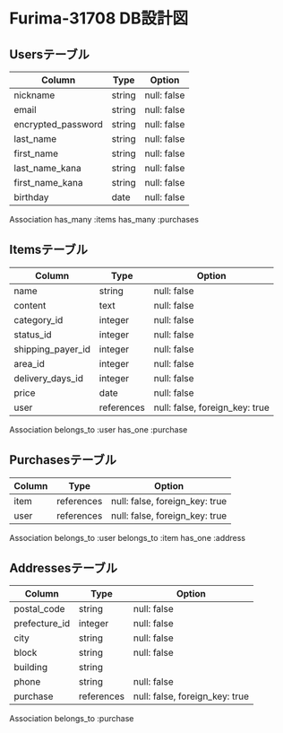 # Furima-31708 DB設計図

## Usersテーブル

| Column             | Type   | Option      |
| ------------------ | ------ | ----------- |
| nickname           | string | null: false |
| email              | string | null: false |
| encrypted_password | string | null: false |
| last_name          | string | null: false |
| first_name         | string | null: false |
| last_name_kana     | string | null: false |
| first_name_kana    | string | null: false |
| birthday           | date   | null: false |

Association
has_many :items
has_many :purchases

## Itemsテーブル 

| Column            | Type       | Option                         |
| ----------------- | ---------- | ------------------------------ |
| name              | string     | null: false                    |
| content           | text       | null: false                    |
| category_id       | integer    | null: false                    |
| status_id         | integer    | null: false                    |
| shipping_payer_id | integer    | null: false                    |
| area_id           | integer    | null: false                    |
| delivery_days_id  | integer    | null: false                    |
| price             | date       | null: false                    |
| user              | references | null: false, foreign_key: true |

Association
belongs_to :user
has_one :purchase

## Purchasesテーブル

| Column | Type       | Option                         |
| ------ | ---------- | ------------------------------ |
| item   | references | null: false, foreign_key: true |
| user   | references | null: false, foreign_key: true |

Association
belongs_to :user
belongs_to :item
has_one :address

## Addressesテーブル

| Column           | Type       | Option                         |
| ---------------- | ---------- | ------------------------------ |
| postal_code      | string     | null: false                    |
| prefecture_id    | integer    | null: false                    |
| city             | string     | null: false                    |
| block            | string     | null: false                    |
| building         | string     |                                |
| phone            | string     | null: false                    |
| purchase         | references | null: false, foreign_key: true |

Association
belongs_to :purchase
